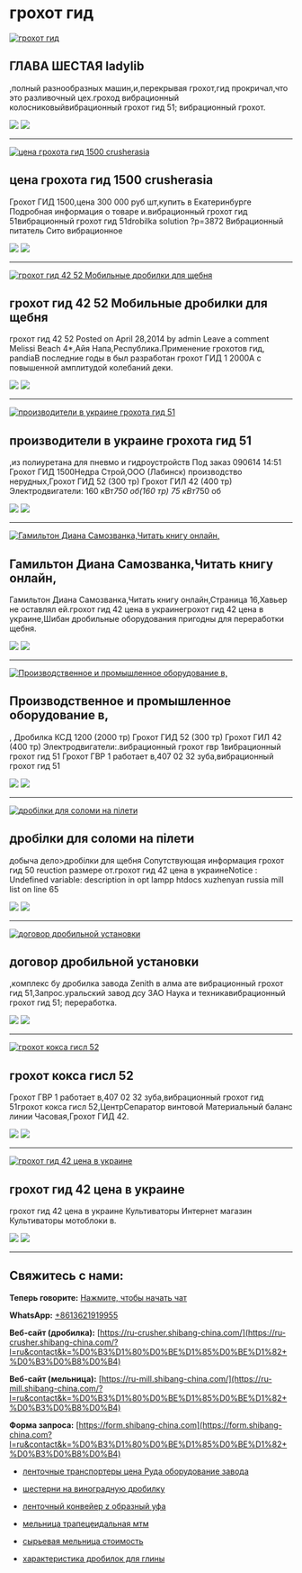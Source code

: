 # грохот гид

<a href="https://swt.shibang-china.com/?l=ru&img&k=%D0%B3%D1%80%D0%BE%D1%85%D0%BE%D1%82+%D0%B3%D0%B8%D0%B4" target="_blank">![грохот гид](http://static.shibang-china.com/all-800x300/512.jpg)</a>

## ГЛАВА ШЕСТАЯ ladylib
,полный разнообразных машин,и,перекрывая грохот,гид прокричал,что это разливочный цех.гроход вибрационный колосниковыйвибрационный грохот гид 51; вибрационный грохот.


<a href="https://whatsapp.shibangsoft.com/WhatsApp.php" target="_blank" title="WhatsApp">![](http://static.shibang-china.com/icon/whatsapp.png)</a> <a href="https://swt.shibang-china.com/?l=ru&icon&k=%D0%B3%D1%80%D0%BE%D1%85%D0%BE%D1%82+%D0%B3%D0%B8%D0%B4" target="_blank">![](http://static.shibang-china.com/icon/chat-ru.png)</a>

---

<a href="https://swt.shibang-china.com/?l=ru&img&k=%D0%B3%D1%80%D0%BE%D1%85%D0%BE%D1%82+%D0%B3%D0%B8%D0%B4" target="_blank">![цена грохота гид 1500 crusherasia](http://static.shibang-china.com/all-800x300/493.jpg)</a>

## цена грохота гид 1500 crusherasia
Грохот ГИД 1500,цена 300 000 руб шт,купить в Екатеринбурге Подробная информация о товаре и.вибрационный грохот гид 51вибрационный грохот гид 51drobilka solution ?p=3872 Вибрационный питатель Сито вибрационное


<a href="https://whatsapp.shibangsoft.com/WhatsApp.php" target="_blank" title="WhatsApp">![](http://static.shibang-china.com/icon/whatsapp.png)</a> <a href="https://swt.shibang-china.com/?l=ru&icon&k=%D0%B3%D1%80%D0%BE%D1%85%D0%BE%D1%82+%D0%B3%D0%B8%D0%B4" target="_blank">![](http://static.shibang-china.com/icon/chat-ru.png)</a>

---

<a href="https://swt.shibang-china.com/?l=ru&img&k=%D0%B3%D1%80%D0%BE%D1%85%D0%BE%D1%82+%D0%B3%D0%B8%D0%B4" target="_blank">![грохот гид 42 52 Мобильные дробилки для щебня](http://static.shibang-china.com/all-800x300/680.jpg)</a>

## грохот гид 42 52 Мобильные дробилки для щебня
грохот гид 42 52 Posted on April 28,2014 by admin Leave a comment Melissi Beach 4*,Айя Напа,Республика.Применение грохотов гид, pandiaВ последние годы в был разработан грохот ГИД 1 2000А с повышенной амплитудой колебаний деки.


<a href="https://whatsapp.shibangsoft.com/WhatsApp.php" target="_blank" title="WhatsApp">![](http://static.shibang-china.com/icon/whatsapp.png)</a> <a href="https://swt.shibang-china.com/?l=ru&icon&k=%D0%B3%D1%80%D0%BE%D1%85%D0%BE%D1%82+%D0%B3%D0%B8%D0%B4" target="_blank">![](http://static.shibang-china.com/icon/chat-ru.png)</a>

---

<a href="https://swt.shibang-china.com/?l=ru&img&k=%D0%B3%D1%80%D0%BE%D1%85%D0%BE%D1%82+%D0%B3%D0%B8%D0%B4" target="_blank">![производители в украине грохота гид 51](http://static.shibang-china.com/all-800x300/826.jpg)</a>

## производители в украине грохота гид 51
,из полиуретана для пневмо и гидроустройств Под заказ 090614 14:51 Грохот ГИД 1500Недра Строй,ООО (Лабинск) производство нерудных,Грохот ГИД 52 (300 тр) Грохот ГИЛ 42 (400 тр) Электродвигатели: 160 кВт*750 об(160 тр) 75 кВт*750 об


<a href="https://whatsapp.shibangsoft.com/WhatsApp.php" target="_blank" title="WhatsApp">![](http://static.shibang-china.com/icon/whatsapp.png)</a> <a href="https://swt.shibang-china.com/?l=ru&icon&k=%D0%B3%D1%80%D0%BE%D1%85%D0%BE%D1%82+%D0%B3%D0%B8%D0%B4" target="_blank">![](http://static.shibang-china.com/icon/chat-ru.png)</a>

---

<a href="https://swt.shibang-china.com/?l=ru&img&k=%D0%B3%D1%80%D0%BE%D1%85%D0%BE%D1%82+%D0%B3%D0%B8%D0%B4" target="_blank">![Гамильтон Диана Самозванка,Читать книгу онлайн,](http://static.shibang-china.com/all-800x300/1485.jpg)</a>

## Гамильтон Диана Самозванка,Читать книгу онлайн,
Гамильтон Диана Самозванка,Читать книгу онлайн,Страница 16,Хавьер не оставлял ей.грохот гид 42 цена в украинегрохот гид 42 цена в украине,Шибан дробильные оборудования пригодны для переработки щебня.


<a href="https://whatsapp.shibangsoft.com/WhatsApp.php" target="_blank" title="WhatsApp">![](http://static.shibang-china.com/icon/whatsapp.png)</a> <a href="https://swt.shibang-china.com/?l=ru&icon&k=%D0%B3%D1%80%D0%BE%D1%85%D0%BE%D1%82+%D0%B3%D0%B8%D0%B4" target="_blank">![](http://static.shibang-china.com/icon/chat-ru.png)</a>

---

<a href="https://swt.shibang-china.com/?l=ru&img&k=%D0%B3%D1%80%D0%BE%D1%85%D0%BE%D1%82+%D0%B3%D0%B8%D0%B4" target="_blank">![Производственное и промышленное оборудование в,](http://static.shibang-china.com/all-800x300/244.jpg)</a>

## Производственное и промышленное оборудование в,
, Дробилка КСД 1200 (2000 тр) Грохот ГИД 52 (300 тр) Грохот ГИЛ 42 (400 тр) Электродвигатели:.вибрационный грохот гвр 1вибрационный грохот гид 51 Грохот ГВР 1 работает в,407 02 32 зуба,вибрационный грохот гид 51


<a href="https://whatsapp.shibangsoft.com/WhatsApp.php" target="_blank" title="WhatsApp">![](http://static.shibang-china.com/icon/whatsapp.png)</a> <a href="https://swt.shibang-china.com/?l=ru&icon&k=%D0%B3%D1%80%D0%BE%D1%85%D0%BE%D1%82+%D0%B3%D0%B8%D0%B4" target="_blank">![](http://static.shibang-china.com/icon/chat-ru.png)</a>

---

<a href="https://swt.shibang-china.com/?l=ru&img&k=%D0%B3%D1%80%D0%BE%D1%85%D0%BE%D1%82+%D0%B3%D0%B8%D0%B4" target="_blank">![дробілки для соломи на пілети](http://static.shibang-china.com/all-800x300/1138.jpg)</a>

## дробілки для соломи на пілети
добыча дело&gt;дробілки для щебня Сопутствующая информация грохот гид 50 reuction размере от.грохот гид 42 цена в украинеNotice : Undefined variable: description in opt lampp htdocs xuzhenyan russia mill list on line 65


<a href="https://whatsapp.shibangsoft.com/WhatsApp.php" target="_blank" title="WhatsApp">![](http://static.shibang-china.com/icon/whatsapp.png)</a> <a href="https://swt.shibang-china.com/?l=ru&icon&k=%D0%B3%D1%80%D0%BE%D1%85%D0%BE%D1%82+%D0%B3%D0%B8%D0%B4" target="_blank">![](http://static.shibang-china.com/icon/chat-ru.png)</a>

---

<a href="https://swt.shibang-china.com/?l=ru&img&k=%D0%B3%D1%80%D0%BE%D1%85%D0%BE%D1%82+%D0%B3%D0%B8%D0%B4" target="_blank">![договор дробильной установки](http://static.shibang-china.com/all-800x300/550.jpg)</a>

## договор дробильной установки
,комплекс бу дробилка завода Zenith в алма ате вибрационный грохот гид 51,Запрос.уральский завод дсу ЗАО Наука и техникавибрационный грохот гид 51; переработка.


<a href="https://whatsapp.shibangsoft.com/WhatsApp.php" target="_blank" title="WhatsApp">![](http://static.shibang-china.com/icon/whatsapp.png)</a> <a href="https://swt.shibang-china.com/?l=ru&icon&k=%D0%B3%D1%80%D0%BE%D1%85%D0%BE%D1%82+%D0%B3%D0%B8%D0%B4" target="_blank">![](http://static.shibang-china.com/icon/chat-ru.png)</a>

---

<a href="https://swt.shibang-china.com/?l=ru&img&k=%D0%B3%D1%80%D0%BE%D1%85%D0%BE%D1%82+%D0%B3%D0%B8%D0%B4" target="_blank">![грохот кокса гисл 52](http://static.shibang-china.com/all-800x300/409.jpg)</a>

## грохот кокса гисл 52
Грохот ГВР 1 работает в,407 02 32 зуба,вибрационный грохот гид 51грохот кокса гисл 52,ЦентрСепаратор винтовой Материальный баланс линии Часовая,Грохот ГИД 42.


<a href="https://whatsapp.shibangsoft.com/WhatsApp.php" target="_blank" title="WhatsApp">![](http://static.shibang-china.com/icon/whatsapp.png)</a> <a href="https://swt.shibang-china.com/?l=ru&icon&k=%D0%B3%D1%80%D0%BE%D1%85%D0%BE%D1%82+%D0%B3%D0%B8%D0%B4" target="_blank">![](http://static.shibang-china.com/icon/chat-ru.png)</a>

---

<a href="https://swt.shibang-china.com/?l=ru&img&k=%D0%B3%D1%80%D0%BE%D1%85%D0%BE%D1%82+%D0%B3%D0%B8%D0%B4" target="_blank">![грохот гид 42 цена в украине](http://static.shibang-china.com/all-800x300/619.jpg)</a>

## грохот гид 42 цена в украине
грохот гид 42 цена в украине Культиваторы Интернет магазин Культиваторы мотоблоки в.

<a href="https://whatsapp.shibangsoft.com/WhatsApp.php" target="_blank" title="WhatsApp">![](http://static.shibang-china.com/icon/whatsapp.png)</a> <a href="https://swt.shibang-china.com/?l=ru&icon&k=%D0%B3%D1%80%D0%BE%D1%85%D0%BE%D1%82+%D0%B3%D0%B8%D0%B4" target="_blank">![](http://static.shibang-china.com/icon/chat-ru.png)</a>

---
## Свяжитесь с нами:

**Теперь говорите:** [Нажмите, чтобы начать чат](https://swt.shibang-china.com?l=ru&contact&k=%D0%B3%D1%80%D0%BE%D1%85%D0%BE%D1%82+%D0%B3%D0%B8%D0%B4)

**WhatsApp:**  [+8613621919955](https://whatsapp.shibangsoft.com/WhatsApp.php)

**Веб-сайт (дробилка):** [https://ru-crusher.shibang-china.com/](https://ru-crusher.shibang-china.com/?l=ru&contact&k=%D0%B3%D1%80%D0%BE%D1%85%D0%BE%D1%82+%D0%B3%D0%B8%D0%B4)

**Веб-сайт (мельница):** [https://ru-mill.shibang-china.com/](https://ru-mill.shibang-china.com/?l=ru&contact&k=%D0%B3%D1%80%D0%BE%D1%85%D0%BE%D1%82+%D0%B3%D0%B8%D0%B4)

**Форма запроса:** [https://form.shibang-china.com](https://form.shibang-china.com?l=ru&contact&k=%D0%B3%D1%80%D0%BE%D1%85%D0%BE%D1%82+%D0%B3%D0%B8%D0%B4)

* [ленточные транспортеры цена Руда оборудование завода](../99/%D0%BB%D0%B5%D0%BD%D1%82%D0%BE%D1%87%D0%BD%D1%8B%D0%B5%20%D1%82%D1%80%D0%B0%D0%BD%D1%81%D0%BF%D0%BE%D1%80%D1%82%D0%B5%D1%80%D1%8B%20%D1%86%D0%B5%D0%BD%D0%B0%20%D0%A0%D1%83%D0%B4%D0%B0%20%D0%BE%D0%B1%D0%BE%D1%80%D1%83%D0%B4%D0%BE%D0%B2%D0%B0%D0%BD%D0%B8%D0%B5%20%D0%B7%D0%B0%D0%B2%D0%BE%D0%B4%D0%B0.md)

* [шестерни на виноградную дробилку](../91/%D1%88%D0%B5%D1%81%D1%82%D0%B5%D1%80%D0%BD%D0%B8%20%D0%BD%D0%B0%20%D0%B2%D0%B8%D0%BD%D0%BE%D0%B3%D1%80%D0%B0%D0%B4%D0%BD%D1%83%D1%8E%20%D0%B4%D1%80%D0%BE%D0%B1%D0%B8%D0%BB%D0%BA%D1%83.md)

* [ленточный конвейер z образный уфа](../91/%D0%BB%D0%B5%D0%BD%D1%82%D0%BE%D1%87%D0%BD%D1%8B%D0%B9%20%D0%BA%D0%BE%D0%BD%D0%B2%D0%B5%D0%B9%D0%B5%D1%80%20z%20%D0%BE%D0%B1%D1%80%D0%B0%D0%B7%D0%BD%D1%8B%D0%B9%20%D1%83%D1%84%D0%B0.md)

* [мельница трапецеидальная мтм](../95/%D0%BC%D0%B5%D0%BB%D1%8C%D0%BD%D0%B8%D1%86%D0%B0%20%D1%82%D1%80%D0%B0%D0%BF%D0%B5%D1%86%D0%B5%D0%B8%D0%B4%D0%B0%D0%BB%D1%8C%D0%BD%D0%B0%D1%8F%20%D0%BC%D1%82%D0%BC.md)

* [сырьевая мельница стоимость](../105/%D1%81%D1%8B%D1%80%D1%8C%D0%B5%D0%B2%D0%B0%D1%8F%20%D0%BC%D0%B5%D0%BB%D1%8C%D0%BD%D0%B8%D1%86%D0%B0%20%D1%81%D1%82%D0%BE%D0%B8%D0%BC%D0%BE%D1%81%D1%82%D1%8C.md)

* [характеристика дробилок для глины](../103/%D1%85%D0%B0%D1%80%D0%B0%D0%BA%D1%82%D0%B5%D1%80%D0%B8%D1%81%D1%82%D0%B8%D0%BA%D0%B0%20%D0%B4%D1%80%D0%BE%D0%B1%D0%B8%D0%BB%D0%BE%D0%BA%20%D0%B4%D0%BB%D1%8F%20%D0%B3%D0%BB%D0%B8%D0%BD%D1%8B.md)